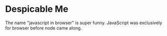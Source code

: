 # Despicable Me

The name "javascript in browser" is super funny. JavaScript was exclusively for browser before node came along.
